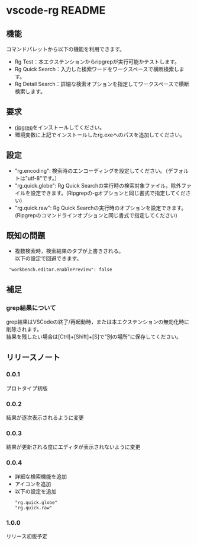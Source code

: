 # vscode-rg README

## 機能
コマンドパレットから以下の機能を利用できます。
- Rg Test：本エクステンションからripgrepが実行可能かテストします。
- Rg Quick Search：入力した検索ワードをワークスペースで横断検索します。
- Rg Detail Search：詳細な検索オプションを指定してワークスペースで横断検索します。

## 要求
- [ripgrep](https://github.com/BurntSushi/ripgrep/releases)をインストールしてください。
- 環境変数に上記でインストールしたrg.exeへのパスを追加してください。

## 設定
- "rg.encoding": 検索時のエンコーディングを設定してください。（デフォルトは"utf-8"です。）
- "rg.quick.globe": Rg Quick Searchの実行時の検索対象ファイル，除外ファイルを設定できます。(Ripgrepの-gオプションと同じ書式で指定してください)
- "rg.quick.raw": Rg Quick Searchの実行時のオプションを設定できます。(Ripgrepのコマンドラインオプションと同じ書式で指定してください)

## 既知の問題
- 複数検索時，検索結果のタブが上書きされる。<br/>
以下の設定で回避できます。

```
 "workbench.editor.enablePreview": false
```

## 補足
### grep結果について
grep結果はVSCodeの終了/再起動時，または本エクステンションの無効化時に削除されます。<br/>
結果を残したい場合は[Ctrl]+[Shift]+[S]で"別の場所"に保存してください。

## リリースノート
### 0.0.1
プロトタイプ初版
### 0.0.2
結果が逐次表示されるように変更
### 0.0.3
結果が更新される度にエディタが表示されないように変更
### 0.0.4
- 詳細な検索機能を追加
- アイコンを追加
- 以下の設定を追加
    ```
    "rg.quick.globe"
    "rg.quick.raw"
    ```

### 1.0.0
リリース初版予定

